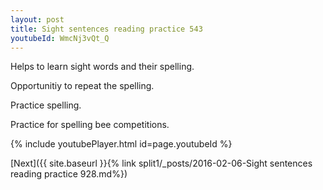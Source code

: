 ```yaml
---
layout: post
title: Sight sentences reading practice 543
youtubeId: WmcNj3vQt_Q
---
```

 
 
Helps to learn sight words and their spelling.

Opportunitiy to repeat the spelling. 

Practice spelling. 
 
Practice for spelling bee competitions. 
 
{% include youtubePlayer.html id=page.youtubeId %}
 
 

[Next]({{ site.baseurl }}{% link  split1/_posts/2016-02-06-Sight sentences reading practice 928.md%})
 
